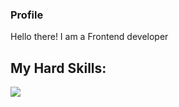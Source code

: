 ### Profile

Hello there! I am a Frontend developer

## My Hard Skills:

<img src="https://img.shields.io/badge/JS-FFFF00?style=for-the-badge&logo=javascript&logoColor=000000"/>
